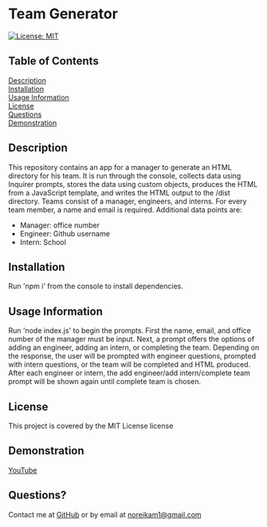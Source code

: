 
# Team Generator
[![License: MIT](https://img.shields.io/badge/License-MIT-yellow.svg)](https://opensource.org/licenses/MIT)
      
## Table of Contents

[Description](#description)<br>[Installation](#installation)<br>[Usage Information](#usageInfo)<br>[License](#license)<br>[Questions](#questions)<br>[Demonstration](#demonstration)


## Description<a id='description'></a>
This repository contains an app for a manager to generate an HTML directory for his team.  It is run through the console, collects data using Inquirer prompts, stores the data using custom objects,  produces the HTML from a JavaScript template, and writes the HTML output to the /dist directory.  Teams consist of a manager, engineers, and interns.  For every team member, a name and email is required.  Additional data points are: 
  * Manager: office number
  * Engineer: Github username
  * Intern: School


## Installation<a id='installation'></a>
Run 'npm i' from the console to install dependencies.  

## Usage Information<a id='usageInfo'></a>
Run 'node index.js' to begin the prompts.  First the name, email, and office number of the manager must be input.  Next, a prompt offers the options of adding an engineer, adding an intern, or completing the team.  Depending on the response, the user will be prompted with engineer questions, prompted with intern questions, or the team will be completed and HTML produced.  After each engineer or intern, the add engineer/add intern/complete team prompt will be shown again until complete team is chosen.  

## License<a id='license'></a>
This project is covered by the MIT License license

## Demonstration<a id='demonstration'></a>
[YouTube](https://www.youtube.com/watch?v=uyAjQGkvCgo)

## Questions?<a id='questions'></a>
Contact me at [GitHub](https://github.com/noreikam) or by email at <noreikam1@gmail.com>
    